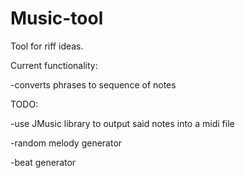 # Music-tool
Tool for riff ideas.

Current functionality:

  -converts phrases to sequence of notes
  
TODO:

  -use JMusic library to output said notes into a midi file
  
  -random melody generator
  
  -beat generator
